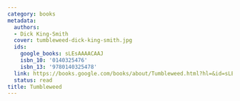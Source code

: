 ```yaml
---
category: books
metadata:
  authors:
  - Dick King-Smith
  cover: tumbleweed-dick-king-smith.jpg
  ids:
    google_books: sLEsAAAACAAJ
    isbn_10: '0140325476'
    isbn_13: '9780140325478'
  link: https://books.google.com/books/about/Tumbleweed.html?hl=&id=sLEsAAAACAAJ
  status: read
title: Tumbleweed
---
```

